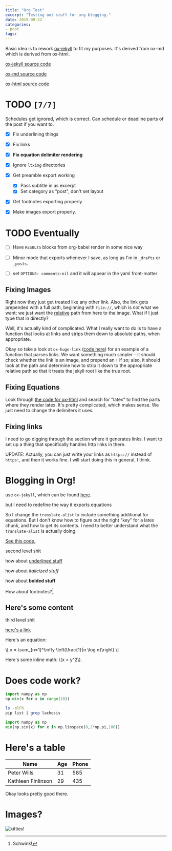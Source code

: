 ```yaml
---
title: "Org Test"
excerpt: "Testing out stuff for org blogging."
date: 2019-09-22
categories: 
- post
tags: 
---
```

Basic idea is to rework [ox-jekyll](~/.emacs.d/lisp/ox-jekyll-md/ox-jekyll-md.el) to fit my purposes. It's derived from ox-md which is
derived from ox-html.

[ox-jekyll source code](https://github.com/gonsie/ox-jekyll-md)

[ox-md source code](https://github.com/emacsmirror/org/blob/master/lisp/ox-md.el)

[ox-html source code](https://github.com/emacsmirror/org/blob/master/lisp/ox-html.el)


# TODO <code>[7/7]</code>

Schedules get ignored, which is correct. Can schedule or deadline parts of the post if
you want to.

-   [X] Fix underlining things
-   [X] Fix links
-   [X] **Fix equation delimiter rendering**
-   [X] Ignore `ltximg` directories
-   [X] Get preamble export working
    -   [X] Pass subtitle in as excerpt
    -   [X] Set category as "post", don't set layout
-   [X] Get footnotes exporting properly
-   [X] Make images export properly.


# TODO Eventually

-   [ ] Have `RESULTS` blocks from org-babel render in some nice way
-   [ ] Minor mode that exports whenever I save, as long as I'm in `_drafts` or `_posts`.
-   [ ] set `OPTIONS: comments:nil` and it will appear in the yaml front-matter


## Fixing Images

Right now they just get treated like any other link. Also, the link gets prepended with
a full path, beginning with `file://`, which is *not* what we want; we just want the
<u>relative</u> path from here to the image. What if I just type that in directly?

Well, it's actually kind of complicated. What I really want to do is to have a function
that looks at links and strips them down to absolute paths, when appropriate.

Okay so take a look at `ox-hugo-link` ([code here](https://github.com/kaushalmodi/ox-hugo/blob/master/ox-hugo.el#L1963)) for an example of a function that parses
links. We want something much simpler - it should check whether the link is an image,
and prepend an `!` if so; also, it should look at the path and determine how to strip it
down to the appropriate relative path so that it treats the jekyll root like the true
root.


## Fixing Equations

Look through [the code for ox-html](https:github.com/emacsmirror/org/blob/master/lisp/ox-html.el) and search for "latex" to find the parts where they
render latex. It's pretty complicated, which makes sense. We just need to change the
delimiters it uses.


## Fixing links

I need to go digging through the section where it generates links. I want to set up a
thing that specifically handles http links in there.

UPDATE: Actually, you can just write your links as `https://` instead of `https:`, and then
it works fine. I will start doing this in general, I think.


# Blogging in Org!

use `ox-jekyll`, which can be found [here](https://github.com/gonsie/ox-jekyll-md).

but I need to redefine the way it exports equations

So I change the `translate-alist` to include something additional for equations. But I
don't know how to figure out the right "key" for a latex chunk, and how to get its
contents. I need to better understand what the `translate-alist` is actually doing.

[See this code.](~/.emacs.d/elpa/ox-gfm-1.0/ox-gfm.el)

second level shit

how about <u>underlined stuff</u> 

how about *italicized stuff*

how about **bolded stuff**

How about footnotes?[^fn1] 


## Here's some content

third level shit

[here's a link](https://google.com)

Here's an equation:

\\[ x = \sum\_{n=1}^\infty \left(\frac{1}{n \log n}\right) \\]

Here's some inline math: \\(x = y^2\\).


# Does code work?

```python
import numpy as np
np.min(x for x in range(10))  
```

```bash
ls -alFh
pip list | grep lachesis
```

```python
import numpy as np
min(np.sin(x) for x in np.linspace(0,2*np.pi,100)) 
```


# Here's a table

| Name | Age | Phone |
|---|---|---|
| Peter Wills | 31 | 585 |
| Kathleen Finlinson | 29 | 435 |

Okay looks pretty good there.


# Images?

![kitties!](/assets/images/kitties.jpg)


<!----- Footnotes ----->

[^fn1]: Schwink!
